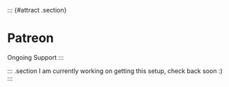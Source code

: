 ::: {#attract .section}
# Patreon

Ongoing Support
:::

::: .section
I am currently working on getting this setup, check back soon :)
:::
